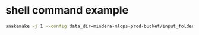 # shell command example
```bash
snakemake -j 1 --config data_dir=mindera-mlops-prod-bucket/input_folders/TestProject/workflow3/AN10001 outputs_dir=mindera-mlops-prod-bucket/output_folders/TestProject/workflow3/AN10004
```

